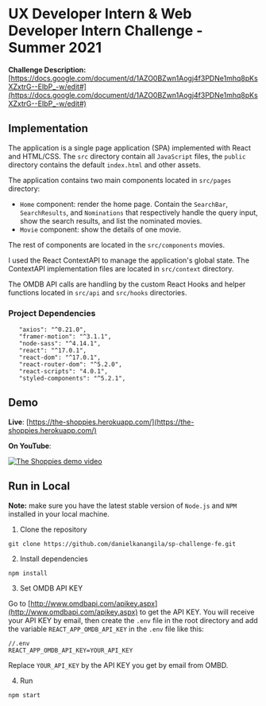 # UX Developer Intern & Web Developer Intern Challenge - Summer 2021

 **Challenge Description:**
 [https://docs.google.com/document/d/1AZO0BZwn1Aogj4f3PDNe1mhq8pKsXZxtrG--EIbP_-w/edit#](https://docs.google.com/document/d/1AZO0BZwn1Aogj4f3PDNe1mhq8pKsXZxtrG--EIbP_-w/edit#)

## Implementation

The application is a single page application (SPA) implemented with React and HTML/CSS.
The `src` directory contain all `JavaScript` files, the `public` directory contains the default `index.html` and other assets.

The application contains two main components located in `src/pages` directory:
* `Home` component: render the home page. Contain the `SearchBar`, `SearchResults`, and `Nominations` that respectively handle the query input, show the search results, and list the nominated movies.
* `Movie` component: show the details of one movie.

The rest of components are located in the `src/components` movies.

I used the React ContextAPI to manage the application's global state. The ContextAPI implementation files are located in `src/context` directory.

The OMDB API calls are handling by the custom React Hooks and helper functions located in `src/api` and `src/hooks` directories.

### Project Dependencies
 ```
    "axios": "^0.21.0",
    "framer-motion": "^3.1.1",
    "node-sass": "^4.14.1",
    "react": "^17.0.1",
    "react-dom": "^17.0.1",
    "react-router-dom": "^5.2.0",
    "react-scripts": "4.0.1",
    "styled-components": "^5.2.1",
 ```
## Demo
**Live**: [https://the-shoppies.herokuapp.com/](https://the-shoppies.herokuapp.com/)

**On YouTube**:

[![The Shoppies demo video](https://yt-embed.herokuapp.com/embed?v=q2UE8eo7qbM)](http://www.youtube.com/watch?v=q2UE8eo7qbM "The Shoppies")
 
## Run in Local
**Note:** make sure you have the latest stable version of `Node.js` and `NPM` installed in your local machine.

1. Clone the repository
```
git clone https://github.com/danielkanangila/sp-challenge-fe.git
```

2. Install dependencies
```
npm install
```

3. Set OMDB API KEY

Go to [http://www.omdbapi.com/apikey.aspx](http://www.omdbapi.com/apikey.aspx) to get the API KEY. You will receive your API KEY by email, then create the `.env` file in the root directory and add the variable `REACT_APP_OMDB_API_KEY` in the `.env` file like this:
```
//.env
REACT_APP_OMDB_API_KEY=YOUR_API_KEY
```
Replace `YOUR_API_KEY` by the API KEY you get by email from OMBD.

4. Run

```
npm start
```